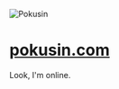 ![Pokusin](https://gravatar.com/avatar/25b8108f22fc2f177b74437f2d219f2d?s=48)
# [pokusin.com](http://pokusin.com)

Look, I'm online.